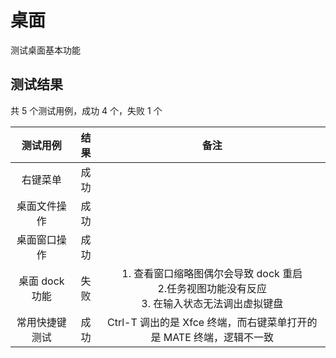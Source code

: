 # 桌面

测试桌面基本功能

## 测试结果

共 5 个测试用例，成功 4 个，失败 1 个

|测试用例|结果|备注|
|:-:|:-:|:-:|
|右键菜单|成功||
|桌面文件操作|成功||
|桌面窗口操作|成功||
|桌面 dock 功能|失败|1. 查看窗口缩略图偶尔会导致 dock 重启 <br> 2.任务视图功能没有反应 <br> 3. 在输入状态无法调出虚拟键盘|
|常用快捷键测试|成功|Ctrl-T 调出的是 Xfce 终端，而右键菜单打开的是 MATE 终端，逻辑不一致|
